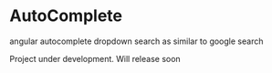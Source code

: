 # AutoComplete
angular autocomplete dropdown search as similar to google search

Project under development. Will release soon
